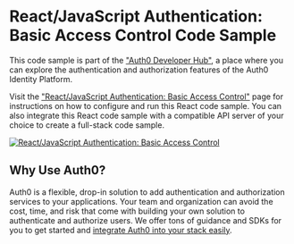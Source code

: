 # React/JavaScript Authentication: Basic Access Control Code Sample

This code sample is part of the ["Auth0 Developer Hub"](https://auth0.com/developers/hub), a place where you can explore the authentication and authorization features of the Auth0 Identity Platform.

Visit the ["React/JavaScript Authentication: Basic Access Control"](https://auth0.com/developers/hub/code-samples/spa/react-javascript/basic-authentication) page for instructions on how to configure and run this React code sample. You can also integrate this React code sample with a compatible API server of your choice to create a full-stack code sample.

[![React/JavaScript Authentication: Basic Access Control](https://cdn.auth0.com/blog/hub/code-samples/spa/react-javascript/basic-authentication.png)](https://auth0.com/developers/hub/code-samples/spa/react-javascript/basic-authentication)

## Why Use Auth0?

Auth0 is a flexible, drop-in solution to add authentication and authorization services to your applications. Your team and organization can avoid the cost, time, and risk that come with building your own solution to authenticate and authorize users. We offer tons of guidance and SDKs for you to get started and [integrate Auth0 into your stack easily](https://auth0.com/developers/hub/code-samples/full-stack).
  
